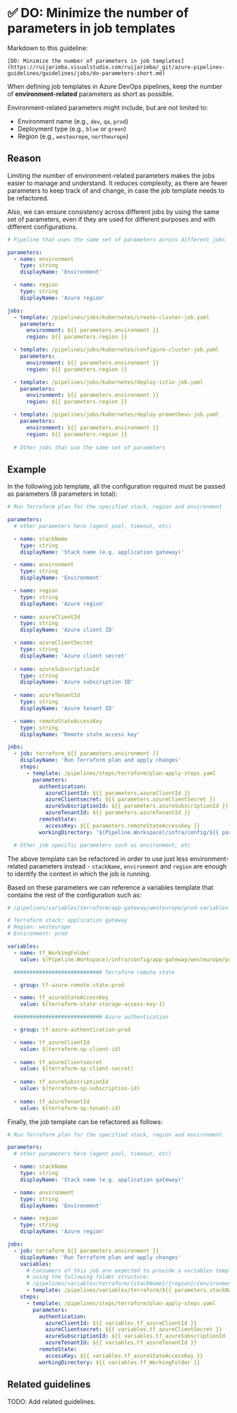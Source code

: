# ✅ DO: Minimize the number of parameters in job templates

Markdown to this guideline:

```plaintext
[DO: Minimize the number of parameters in job templates](https://ruijarimba.visualstudio.com/ruijarimba/_git/azure-pipelines-guidelines/guidelines/jobs/do-parameters-short.md)
```

When defining job templates in Azure DevOps pipelines, keep the number of
**environment-related** parameters as short as possible.

Environment-related parameters might include, but are not limited to:

- Environment name (e.g., `dev`, `qa`, `prod`)
- Deployment type (e.g., `blue` or `green`)
- Region (e.g., `westeurope`, `northeurope`)

## Reason

Limiting the number of environment-related parameters makes the jobs
easier to manage and understand. It reduces complexity, as there are fewer
parameters to keep track of and change, in case the job template needs to be refactored.

Also, we can ensure consistency across different jobs by using the same set of
parameters, even if they are used for different purposes and with different
configurations.

```yaml
# Pipeline that uses the same set of parameters across different jobs

parameters:
  - name: environment
    type: string
    displayName: 'Environment'

  - name: region
    type: string
    displayName: 'Azure region'

jobs:
  - template: /pipelines/jobs/kubernetes/create-cluster-job.yaml
    parameters:
      environment: ${{ parameters.environment }}
      region: ${{ parameters.region }}

  - template: /pipelines/jobs/kubernetes/configure-cluster-job.yaml
    parameters:
      environment: ${{ parameters.environment }}
      region: ${{ parameters.region }}

  - template: /pipelines/jobs/kubernetes/deploy-istio-job.yaml
    parameters:
      environment: ${{ parameters.environment }}
      region: ${{ parameters.region }}

  - template: /pipelines/jobs/kubernetes/deploy-prometheus-job.yaml
    parameters:
      environment: ${{ parameters.environment }}
      region: ${{ parameters.region }}
  
  # Other jobs that use the same set of parameters
```

## Example

In the following job template, all the configuration required must be passed as
parameters (8 parameters in total):

```yaml
# Run Terraform plan for the specified stack, region and environment

parameters:
  # other parameters here (agent pool, timeout, etc)

  - name: stackName
    type: string
    displayName: 'Stack name (e.g. application gateway)'

  - name: environment
    type: string
    displayName: 'Environment'

  - name: region
    type: string
    displayName: 'Azure region'
 
  - name: azureClientId
    type: string
    displayName: 'Azure client ID'

  - name: azureClientSecret
    type: string
    displayName: 'Azure client secret'
  
  - name: azureSubscriptionId
    type: string
    displayName: 'Azure subscription ID'
  
  - name: azureTenantId
    type: string
    displayName: 'Azure tenant ID'

  - name: remoteStateAccessKey
    type: string
    displayName: 'Remote state access key'

jobs:
  - job: terraform_${{ parameters.environment }}
    displayName: 'Run Terraform plan and apply changes'
    steps:
      - template: /pipelines/steps/terraform/plan-apply-steps.yaml
        parameters:
          authentication:
            azureClientId: ${{ parameters.azureClientId }}
            azureClientsecret: ${{ parameters.azureClientSecret }}
            azureSubscriptionId: ${{ parameters.azureSubscriptionId }}
            azureTenantId: ${{ parameters.azureTenantId }}
          remoteState:
            accessKey: ${{ parameters.remoteStateAccessKey }}
          workingDirectory: '$(Pipeline.Workspace)/infra/config/${{ parameters.stackName }}/${{ parameters.region }}/${{ parameters.environment }}'

  # Other job specific parameters such as environment, etc
```

The above template can be refactored in order to use just less environment-related
parameters instead - `stackName`, `environment` and `region` are enough to
identify the context in which the job is running.

Based on these parameters we can reference a variables template that contains
the rest of the configuration such as:

```yaml
# /pipelines/variables/terraform/app-gateway/westeurope/prod-variables.yaml

# Terraform stack: application gateway
# Region: westeurope
# Environment: prod

variables:
  - name: tf_WorkingFolder
    value: $(Pipeline.Workspace)/infra/config/app-gateway/westeurope/prod

  ############################ Terraform remote state

  - group: tf-azure-remote-state-prod

  - name: tf_azureStateAccessKey
    value: $(terraform-state-storage-access-key-1)

  ############################ Azure authentication

  - group: tf-azure-authentication-prod

  - name: tf_azureClientId
    value: $(terraform-sp-client-id)
  
  - name: tf_azureClientsecret
    value: $(terraform-sp-client-secret)
  
  - name: tf_azureSubscriptionId
    value: $(terraform-sp-subscription-id)
  
  - name: tf_azureTenantId
    value: $(terraform-sp-tenant-id)
```

Finally, the job template can be refactored as follows:

```yaml
# Run Terraform plan for the specified stack, region and environment

parameters:
  # other parameters here (agent pool, timeout, etc)

  - name: stackName
    type: string
    displayName: 'Stack name (e.g. application gateway)'

  - name: environment
    type: string
    displayName: 'Environment'

  - name: region
    type: string
    displayName: 'Azure region'

jobs:
  - job: terraform_${{ parameters.environment }}
    displayName: 'Run Terraform plan and apply changes'
    variables:
      # Consumers of this job are expected to provide a variables template 
      # using the following folder structure:
      # /pipelines/variables/terraform/{stackName}/{region}/{environment}-variables.yaml
      - template: /pipelines/variables/terraform/${{ parameters.stackName }}/${{ parameters.region }}/${{ parameters.environment }}-variables.yaml@self
    steps:
      - template: /pipelines/steps/terraform/plan-apply-steps.yaml
        parameters:
          authentication:
            azureClientId: ${{ variables.tf_azureClientId }}
            azureClientsecret: ${{ variables.tf_azureClientSecret }}
            azureSubscriptionId: ${{ variables.tf_azureSubscriptionId }}
            azureTenantId: ${{ variables.tf_azureTenantId }}
          remoteState:
            accessKey: ${{ variables.tf_azureStateAccessKey }}
          workingDirectory: ${{ variables.tf_WorkingFolder }}
```

## Related guidelines

TODO: Add related guidelines.
